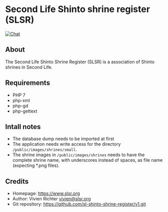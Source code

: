 Second Life Shinto shrine register (SLSR)
=========================================
[![Chat](https://discordapp.com/api/guilds/491727805885710336/widget.png?style=shield)](https://discord.gg/AeY5654)

About
-----
The Second Life Shinto Shrine Register (SLSR) is a association of Shinto shrines in Second Life.

Requirements
------------
* PHP 7
* php-xml
* php-gd
* php-gettext

Intall notes
------------
* The database dump needs to be imported at first
* The application needs write access for the directory `/public/images/shrines/small`.
* The shrine images in `/public/images/shrines` needs to have the complete shrine name, with underscores instead of spaces, as file name (expecting *.png files).

Credits
-------
* Homepage: https://www.slsr.org
* Author: Vivien Richter <vivien@slsr.org>
* Git repository: https://github.com/sl-shinto-shrine-register/v1.git
